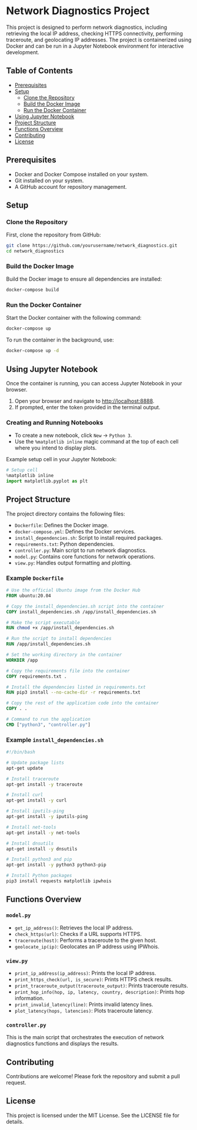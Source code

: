 
# Network Diagnostics Project

This project is designed to perform network diagnostics, including retrieving the local IP address, checking HTTPS connectivity, performing traceroute, and geolocating IP addresses. The project is containerized using Docker and can be run in a Jupyter Notebook environment for interactive development.

## Table of Contents

- [Prerequisites](#prerequisites)
- [Setup](#setup)
  - [Clone the Repository](#clone-the-repository)
  - [Build the Docker Image](#build-the-docker-image)
  - [Run the Docker Container](#run-the-docker-container)
- [Using Jupyter Notebook](#using-jupyter-notebook)
- [Project Structure](#project-structure)
- [Functions Overview](#functions-overview)
- [Contributing](#contributing)
- [License](#license)

## Prerequisites

- Docker and Docker Compose installed on your system.
- Git installed on your system.
- A GitHub account for repository management.

## Setup

### Clone the Repository

First, clone the repository from GitHub:

```sh
git clone https://github.com/yourusername/network_diagnostics.git
cd network_diagnostics
```

### Build the Docker Image

Build the Docker image to ensure all dependencies are installed:

```sh
docker-compose build
```

### Run the Docker Container

Start the Docker container with the following command:

```sh
docker-compose up
```

To run the container in the background, use:

```sh
docker-compose up -d
```

## Using Jupyter Notebook

Once the container is running, you can access Jupyter Notebook in your browser.

1. Open your browser and navigate to [http://localhost:8888](http://localhost:8888).
2. If prompted, enter the token provided in the terminal output.

### Creating and Running Notebooks

- To create a new notebook, click `New` -> `Python 3`.
- Use the `%matplotlib inline` magic command at the top of each cell where you intend to display plots.

Example setup cell in your Jupyter Notebook:

```python
# Setup cell
%matplotlib inline
import matplotlib.pyplot as plt
```

## Project Structure

The project directory contains the following files:

- `Dockerfile`: Defines the Docker image.
- `docker-compose.yml`: Defines the Docker services.
- `install_dependencies.sh`: Script to install required packages.
- `requirements.txt`: Python dependencies.
- `controller.py`: Main script to run network diagnostics.
- `model.py`: Contains core functions for network operations.
- `view.py`: Handles output formatting and plotting.

### Example `Dockerfile`

```Dockerfile
# Use the official Ubuntu image from the Docker Hub
FROM ubuntu:20.04

# Copy the install_dependencies.sh script into the container
COPY install_dependencies.sh /app/install_dependencies.sh

# Make the script executable
RUN chmod +x /app/install_dependencies.sh

# Run the script to install dependencies
RUN /app/install_dependencies.sh

# Set the working directory in the container
WORKDIR /app

# Copy the requirements file into the container
COPY requirements.txt .

# Install the dependencies listed in requirements.txt
RUN pip3 install --no-cache-dir -r requirements.txt

# Copy the rest of the application code into the container
COPY . .

# Command to run the application
CMD ["python3", "controller.py"]
```

### Example `install_dependencies.sh`

```sh
#!/bin/bash

# Update package lists
apt-get update

# Install traceroute
apt-get install -y traceroute

# Install curl
apt-get install -y curl

# Install iputils-ping
apt-get install -y iputils-ping

# Install net-tools
apt-get install -y net-tools

# Install dnsutils
apt-get install -y dnsutils

# Install python3 and pip
apt-get install -y python3 python3-pip

# Install Python packages
pip3 install requests matplotlib ipwhois
```

## Functions Overview

### `model.py`

- `get_ip_address()`: Retrieves the local IP address.
- `check_https(url)`: Checks if a URL supports HTTPS.
- `traceroute(host)`: Performs a traceroute to the given host.
- `geolocate_ip(ip)`: Geolocates an IP address using IPWhois.

### `view.py`

- `print_ip_address(ip_address)`: Prints the local IP address.
- `print_https_check(url, is_secure)`: Prints HTTPS check results.
- `print_traceroute_output(traceroute_output)`: Prints traceroute results.
- `print_hop_info(hop, ip, latency, country, description)`: Prints hop information.
- `print_invalid_latency(line)`: Prints invalid latency lines.
- `plot_latency(hops, latencies)`: Plots traceroute latency.

### `controller.py`

This is the main script that orchestrates the execution of network diagnostics functions and displays the results.

## Contributing

Contributions are welcome! Please fork the repository and submit a pull request.

## License

This project is licensed under the MIT License. See the LICENSE file for details.
